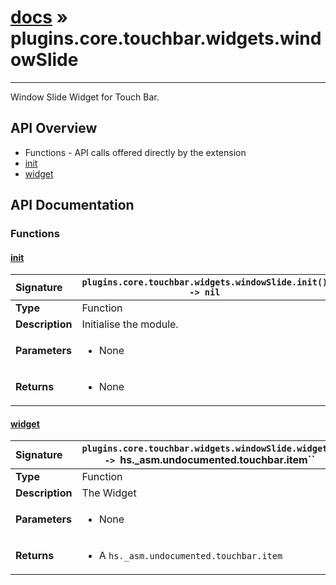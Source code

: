 # [docs](index.md) » plugins.core.touchbar.widgets.windowSlide
---

Window Slide Widget for Touch Bar.

## API Overview
* Functions - API calls offered directly by the extension
 * [init](#init)
 * [widget](#widget)

## API Documentation

### Functions

#### [init](#init)
| <span style="float: left;">**Signature**</span> | <span style="float: left;">`plugins.core.touchbar.widgets.windowSlide.init() -> nil` </span>                                                          |
| -----------------------------------------------------|---------------------------------------------------------------------------------------------------------|
| **Type**                                             | Function                                                                                         |
| **Description**                                      | Initialise the module.                                                                                         |
| **Parameters**                                       | <ul><li>None</li></ul>   |
| **Returns**                                          | <ul><li>None</li></ul>            |

#### [widget](#widget)
| <span style="float: left;">**Signature**</span> | <span style="float: left;">`plugins.core.touchbar.widgets.windowSlide.widget() -> `hs._asm.undocumented.touchbar.item`` </span>                                                          |
| -----------------------------------------------------|---------------------------------------------------------------------------------------------------------|
| **Type**                                             | Function                                                                                         |
| **Description**                                      | The Widget                                                                                         |
| **Parameters**                                       | <ul><li>None</li></ul>   |
| **Returns**                                          | <ul><li>A <code>hs._asm.undocumented.touchbar.item</code></li></ul>            |

